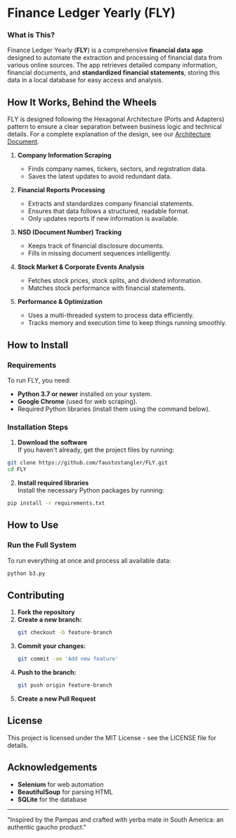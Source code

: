 # Finance Ledger Yearly (FLY)

### What is This?
Finance Ledger Yearly (**FLY**) is a comprehensive **financial data app** designed to automate the extraction and processing of financial data from various online sources. The app retrieves detailed company information, financial documents, and **standardized financial statements**, storing this data in a local database for easy access and analysis.

## How It Works, Behind the Wheels
FLY is designed following the Hexagonal Architecture (Ports and Adapters) pattern to ensure a clear separation between business logic and technical details. For a complete explanation of the design, see our [Architecture Document](ARCHITECTURE.md).

1. **Company Information Scraping**  
   - Finds company names, tickers, sectors, and registration data.
   - Saves the latest updates to avoid redundant data.

2. **Financial Reports Processing**  
   - Extracts and standardizes company financial statements.
   - Ensures that data follows a structured, readable format.
   - Only updates reports if new information is available.

3. **NSD (Document Number) Tracking**  
   - Keeps track of financial disclosure documents.
   - Fills in missing document sequences intelligently.

4. **Stock Market & Corporate Events Analysis**  
   - Fetches stock prices, stock splits, and dividend information.
   - Matches stock performance with financial statements.

5. **Performance & Optimization**
   - Uses a multi-threaded system to process data efficiently.
   - Tracks memory and execution time to keep things running smoothly.


## How to Install

### **Requirements**
To run FLY, you need:
- **Python 3.7 or newer** installed on your system.
- **Google Chrome** (used for web scraping).
- Required Python libraries (install them using the command below).

### **Installation Steps**
1. **Download the software**  
If you haven't already, get the project files by running:
```sh
git clone https://github.com/faustostangler/FLY.git
cd FLY
```

2. **Install required libraries**  
Install the necessary Python packages by running:
```sh
pip install -r requirements.txt
```

## How to Use
### **Run the Full System**
To run everything at once and process all available data:
```sh
python b3.py
```

## Contributing

1. **Fork the repository**
2. **Create a new branch:**
   ```sh
   git checkout -b feature-branch
   ```
3. **Commit your changes:**
   ```sh
   git commit -am 'Add new feature'
   ```
4. **Push to the branch:**
   ```sh
   git push origin feature-branch
   ```
5. **Create a new Pull Request**

## License
This project is licensed under the MIT License - see the LICENSE file for details.

## Acknowledgements
- **Selenium** for web automation
- **BeautifulSoup** for parsing HTML
- **SQLite** for the database

---

"Inspired by the Pampas and crafted with yerba mate in South America: an authentic gaucho product."

